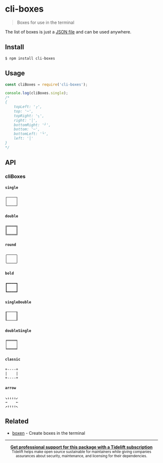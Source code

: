 # cli-boxes

> Boxes for use in the terminal

The list of boxes is just a [JSON file](boxes.json) and can be used anywhere.

## Install

```
$ npm install cli-boxes
```

## Usage

```js
const cliBoxes = require('cli-boxes');

console.log(cliBoxes.single);
/*
{
	topLeft: '┌',
	top: '─',
	topRight: '┐',
	right: '│',
	bottomRight: '┘',
	bottom: '─',
	bottomLeft: '└',
	left: '│'
}
*/
```

## API

### cliBoxes

#### `single`

```
┌────┐
│    │
└────┘
```

#### `double`

```
╔════╗
║    ║
╚════╝
```

#### `round`

```
╭────╮
│    │
╰────╯
```

#### `bold`

```
┏━━━━┓
┃    ┃
┗━━━━┛
```

#### `singleDouble`

```
╓────╖
║    ║
╙────╜
```

#### `doubleSingle`

```
╒════╕
│    │
╘════╛
```

#### `classic`

```
+----+
|    |
+----+
```

#### `arrow`

```
↘↓↓↓↓↙
→    ←
↗↑↑↑↑↖
```

## Related

- [boxen](https://github.com/sindresorhus/boxen) - Create boxes in the terminal

---

<div align="center">
	<b>
		<a href="https://tidelift.com/subscription/pkg/npm-cli-boxes?utm_source=npm-cli-boxes&utm_medium=referral&utm_campaign=readme">Get professional support for this package with a Tidelift subscription</a>
	</b>
	<br>
	<sub>
		Tidelift helps make open source sustainable for maintainers while giving companies<br>assurances about security, maintenance, and licensing for their dependencies.
	</sub>
</div>

